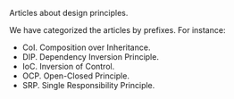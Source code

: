 Articles about design principles. 

We have categorized the articles by prefixes. For instance:

* CoI. Composition over Inheritance.
* DIP. Dependency Inversion Principle.
* IoC. Inversion of Control.
* OCP. Open-Closed Principle.
* SRP. Single Responsibility Principle.
